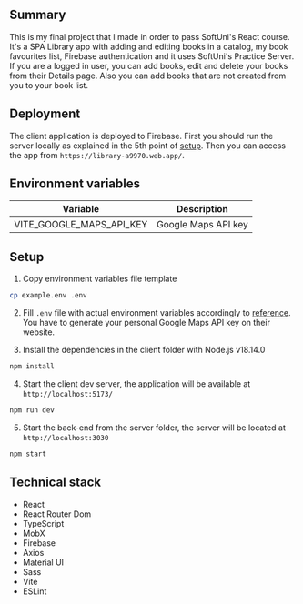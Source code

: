 ## Summary

This is my final project that I made in order to pass SoftUni's React course. It's a SPA Library app with adding and editing books in a catalog, my book favourites list, Firebase authentication and it uses SoftUni's Practice Server. If you are a logged in user, you can add books, edit and delete your books from their Details page. Also you can add books that are not created from you to your book list.

## Deployment

The client application is deployed to Firebase. First you should run the server locally as explained in the 5th point of [setup](#setup). Then you can access the app from `https://library-a9970.web.app/`.

## Environment variables

| Variable                 | Description         |
| ------------------------ | ------------------- |
| VITE_GOOGLE_MAPS_API_KEY | Google Maps API key |

## Setup

1. Copy environment variables file template

```bash
cp example.env .env
```

2. Fill `.env` file with actual environment variables accordingly to [reference](#environment-variables). You have to generate your personal Google Maps API key on their website.

3. Install the dependencies in the client folder with Node.js v18.14.0

```bash
npm install
```

4. Start the client dev server, the application will be available at `http://localhost:5173/`

```bash
npm run dev
```

5. Start the back-end from the server folder, the server will be located at `http://localhost:3030`

```bash
npm start
```

## Technical stack

- React
- React Router Dom
- TypeScript
- MobX
- Firebase
- Axios
- Material UI
- Sass
- Vite
- ESLint
